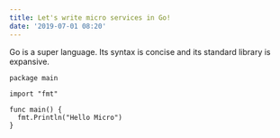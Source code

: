 ```yaml
---
title: Let's write micro services in Go!
date: '2019-07-01 08:20'
---
```

Go is a super language. Its syntax is concise and its standard library is expansive. 

```
package main

import "fmt"

func main() {
  fmt.Println("Hello Micro")
}
```
